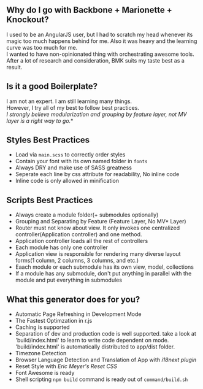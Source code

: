 ## Why do I go with Backbone + Marionette + Knockout?
  I used to be an AngularJS user, but I had to scratch my head whenever its magic too much happens behind for me. Also it was heavy and the learning curve was too much for me.<br/>
  I wanted to have non-opinionated thing with orchestrating awesome tools.
  After a lot of research and consideration, BMK suits my taste best as a result.

## Is it a good Boilerplate?
  I am not an expert. I am still learning many things.<br/>
  However, I try all of my best to follow best practices.<br/>
  **I strongly believe modularization and grouping by feature layer, not MV* layer is a right way to go.**

## Styles Best Practices
  - Load via `main.scss` to correctly order styles
  - Contain your font with its own named folder in `fonts`
  - Always DRY and make use of SASS greatness
  - Seperate each line by css attribute for readability, No inline code
  - Inline code is only allowed in minification

## Scripts Best Practices
  - Always create a module folder(+ submodules optionally)
  - Grouping and Separating by Feature (Feature Layer, No MV* Layer)
  - Router must not know about view. It only invokes one centralized controller(Application controller) and one method.
  - Application controller loads all the rest of controllers
  - Each module has only one controller
  - Application view is responsible for rendering many diverse layout forms(1 column, 2 columns, 3 columns, and etc.)
  - Eaach module or each submodule has its own view, model, collections
  - If a module has any submodule, don't put anything in parallel with the module and put everything in submodules


## What this generator does for you?
- Automatic Page Refreshing in Development Mode
- The Fastest Optimzation in r.js
- Caching is supported
- Separation of dev and production code is well supported.
  take a look at 'build/index.html' to learn to write code dependent on mode.
  'build/index.html' is automatically distributed to app/dist folder.
- Timezone Detection
- Browser Language Detection and Translation of App with *i18next plugin*
- Reset Style with *Eric Meyer's Reset CSS*
- Font Awesome is ready
- Shell scripting `npm build` command is ready out of `command/build.sh`
